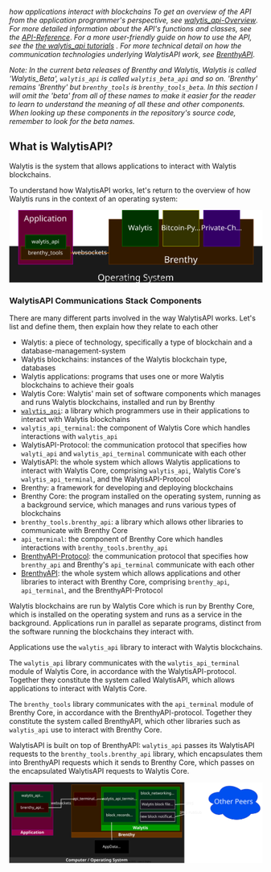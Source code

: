 _how applications interact with blockchains_
_To get an overview of the API from the application programmer's perspective, see [walytis_api-Overview](../User/walytis_api-Overview.md)_.
_For more detailed information about the API's functions and classes, see the [API-Reference](https://github.com/emendir/Walytis_Beta/tree/master/docs/API-Reference/walytis_beta_api/walytis_beta_interface.html)_.
_For a more user-friendly guide on how to use the API, see the [the walytis_api tutorials](../Tutorials/0-TutorialOverview.md) ._
_For more technical detail on how the communication technologies underlying WalytisAPI work, see [BrenthyAPI](https://github.com/emendir/BrenthyAndWalytis/blob/master/Documentation/Brenthy/Technical/BrenthyAPI.md)_.

_Note: In the current beta releases of Brenthy and Walytis, Walytis is called 'Walytis_Beta', `walytis_api` is called `walytis_beta_api` and so on. 'Brenthy' remains 'Brenthy' but `brenthy_tools` is `brenthy_tools_beta`. In this section I will omit the 'beta' from all of these names to make it easier for the reader to learn to understand the meaning of all these and other components. When looking up these components in the repository's source code, remember to look for the beta names._

## What is WalytisAPI?

Walytis is the system that allows applications to interact with Walytis blockchains.

To understand how WalytisAPI works, let's return to the overview of how Walytis runs in the context of an operating system:

![](https://github.com/emendir/BrenthyAndWalytis/blob/master/Documentation/Brenthy/Meaning/OS-Brenthy-Blockchain-Model.drawio.svg)



### WalytisAPI Communications Stack Components

There are many different parts involved in the way WalytisAPI works.
Let's list and define them, then explain how they relate to each other
- Walytis: a piece of technology, specifically a type of blockchain and a database-management-system
- Walytis blockchains: instances of the Walytis blockchain type, databases
- Walytis applications: programs that uses one or more Walytis blockchains to achieve their goals
- Walytis Core: Walytis' main set of software components which manages and runs Walytis blockchains, installed and run by Brenthy
- [`walytis_api`](../User/walytis_api-Overview.md): a library which programmers use in their applications to interact with Walytis blockchains
- `walytis_api_terminal`: the component of Walytis Core which handles interactions with `walytis_api`
- WalytisAPI-Protocol: the communication protocol that specifies how `walyti_api` and `walytis_api_terminal` communicate with each other
- WalytisAPI: the whole system which allows Walytis applications to interact with Walytis Core, comprising `walytis_api`, Walytis Core's `walytis_api_terminal`, and the WalytisAPI-Protocol
- Brenthy: a framework for developing and deploying blockchains
- Brenthy Core: the program installed on the operating system, running as a background service, which manages and runs various types of blockchains
- `brenthy_tools.brenthy_api`: a library which allows other libraries to communicate with Brenthy Core
- `api_terminal`: the component of Brenthy Core which handles interactions with `brenthy_tools.brenthy_api`
- [BrenthyAPI-Protocol](https://github.com/emendir/BrenthyAndWalytis/blob/master/Documentation/Brenthy/Technical/BrenthyAPI-Protocol.md): the communication protocol that specifies how `brenthy_api` and Brenthy's `api_terminal` communicate with each other
- [BrenthyAPI](https://github.com/emendir/BrenthyAndWalytis/blob/master/Documentation/Brenthy/Technical/BrenthyAPI.md): the whole system which allows applications and other libraries to interact with Brenthy Core, comprising `brenthy_api`, `api_terminal`, and the BrenthyAPI-Protocol

Walytis blockchains are run by Walytis Core which is run by Brenthy Core, which is installed on the operating system and runs as a service in the background.
Applications run in parallel as separate programs, distinct from the software running the blockchains they interact with.

Applications use the `walytis_api` library to interact with Walytis blockchains.

The `walytis_api` library communicates with the `walytis_api_terminal` module of Walytis Core, in accordance with the WalytisAPI-protocol.
Together they constitute the system called WalytisAPI, which allows applications to interact with Walytis Core.

The `brenthy_tools` library communicates with the `api_terminal` module of Brenthy Core, in accordance with the BrenthyAPI-protocol.
Together they constitute the system called BrenthyAPI, which other libraries such as `walytis_api` use to interact with Brenthy Core.

WalytisAPI is built on top of BrenthyAPI: `walytis_api` passes its WalytisAPI requests to the `brenthy_tools.brenthy_api` library, which encapsulates them into BrenthyAPI requests which it sends to Brenthy Core, which passes on the encapsulated WalytisAPI requests to Walytis Core.

![](../Technical/Dataflow.drawio.svg)

